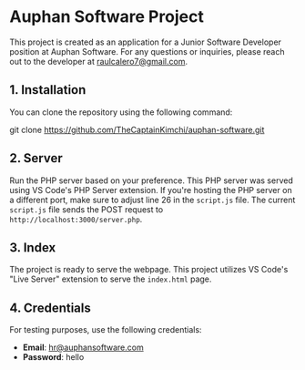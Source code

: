 # Auphan Software Project

This project is created as an application for a Junior Software Developer position at Auphan Software. For any questions or inquiries, please reach out to the developer at [raulcalero7@gmail.com](mailto:raulcalero7@gmail.com).

## 1. Installation

You can clone the repository using the following command:

git clone https://github.com/TheCaptainKimchi/auphan-software.git

## 2. Server

Run the PHP server based on your preference. This PHP server was served using VS Code's PHP Server extension. If you're hosting the PHP server on a different port, make sure to adjust line 26 in the `script.js` file. The current `script.js` file sends the POST request to `http://localhost:3000/server.php`.

## 3. Index

The project is ready to serve the webpage. This project utilizes VS Code's "Live Server" extension to serve the `index.html` page.

## 4. Credentials

For testing purposes, use the following credentials:

- **Email**: hr@auphansoftware.com
- **Password**: hello
